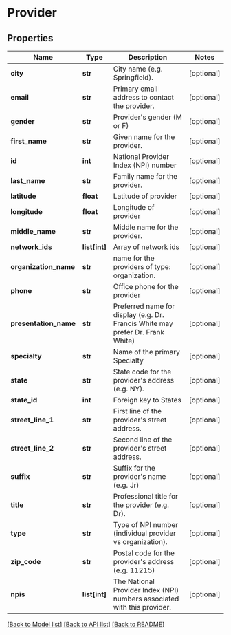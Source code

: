 # Provider

## Properties
Name | Type | Description | Notes
------------ | ------------- | ------------- | -------------
**city** | **str** | City name (e.g. Springfield). | [optional] 
**email** | **str** | Primary email address to contact the provider. | [optional] 
**gender** | **str** | Provider&#39;s gender (M or F) | [optional] 
**first_name** | **str** | Given name for the provider. | [optional] 
**id** | **int** | National Provider Index (NPI) number | [optional] 
**last_name** | **str** | Family name for the provider. | [optional] 
**latitude** | **float** | Latitude of provider | [optional] 
**longitude** | **float** | Longitude of provider | [optional] 
**middle_name** | **str** | Middle name for the provider. | [optional] 
**network_ids** | **list[int]** | Array of network ids | [optional] 
**organization_name** | **str** | name for the providers of type: organization. | [optional] 
**phone** | **str** | Office phone for the provider | [optional] 
**presentation_name** | **str** | Preferred name for display (e.g. Dr. Francis White may prefer Dr. Frank White) | [optional] 
**specialty** | **str** | Name of the primary Specialty | [optional] 
**state** | **str** | State code for the provider&#39;s address (e.g. NY). | [optional] 
**state_id** | **int** | Foreign key to States | [optional] 
**street_line_1** | **str** | First line of the provider&#39;s street address. | [optional] 
**street_line_2** | **str** | Second line of the provider&#39;s street address. | [optional] 
**suffix** | **str** | Suffix for the provider&#39;s name (e.g. Jr) | [optional] 
**title** | **str** | Professional title for the provider (e.g. Dr). | [optional] 
**type** | **str** | Type of NPI number (individual provider vs organization). | [optional] 
**zip_code** | **str** | Postal code for the provider&#39;s address (e.g. 11215) | [optional] 
**npis** | **list[int]** | The National Provider Index (NPI) numbers associated with this provider. | [optional] 

[[Back to Model list]](../README.md#documentation-for-models) [[Back to API list]](../README.md#documentation-for-api-endpoints) [[Back to README]](../README.md)


